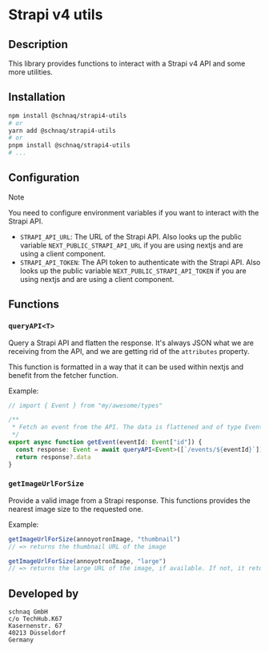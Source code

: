# Strapi v4 utils

## Description

This library provides functions to interact with a Strapi v4 API and some more utilities.

## Installation

```bash
npm install @schnaq/strapi4-utils
# or
yarn add @schnaq/strapi4-utils
# or
pnpm install @schnaq/strapi4-utils
# ...
```

## Configuration

> [!NOTE]
> You need to configure environment variables if you want to interact with the Strapi API.

- `STRAPI_API_URL`: The URL of the Strapi API. Also looks up the public variable `NEXT_PUBLIC_STRAPI_API_URL` if you are using nextjs and are using a client component.
- `STRAPI_API_TOKEN`: The API token to authenticate with the Strapi API. Also looks up the public variable `NEXT_PUBLIC_STRAPI_API_TOKEN` if you are using nextjs and are using a client component.

## Functions

### `queryAPI<T>`

Query a Strapi API and flatten the response. It's always JSON what we are receiving from the API, and we are getting rid of the `attributes` property.

This function is formatted in a way that it can be used within nextjs and benefit from the fetcher function.

Example:

```ts
// import { Event } from "my/awesome/types"

/**
 * Fetch an event from the API. The data is flattened and of type Event.
 */
export async function getEvent(eventId: Event["id"]) {
  const response: Event = await queryAPI<Event>([`/events/${eventId}`])
  return response?.data
}
```

### `getImageUrlForSize`

Provide a valid image from a Strapi response. This functions provides the nearest image size to the requested one.

Example:

```ts
getImageUrlForSize(annoyotronImage, "thumbnail")
// => returns the thumbnail URL of the image

getImageUrlForSize(annoyotronImage, "large")
// => returns the large URL of the image, if available. If not, it returns the next best size, i.e. medium, and so on.
```

## Developed by

```
schnaq GmbH
c/o TechHub.K67
Kasernenstr. 67
40213 Düsseldorf
Germany
```
